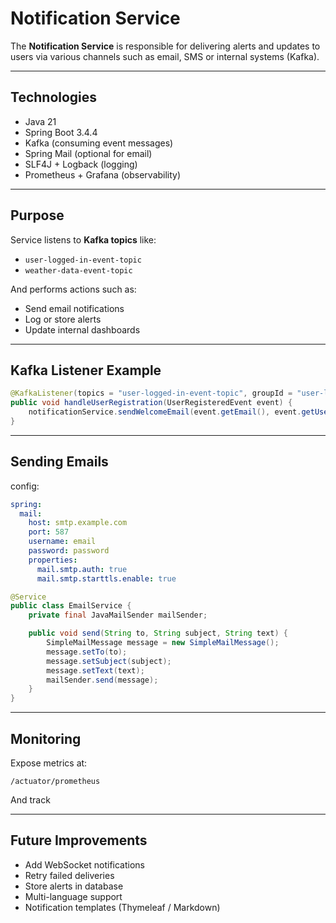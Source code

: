 #  Notification Service

The **Notification Service** is responsible for delivering alerts and updates to users via various channels such as email, SMS or internal systems (Kafka).

---

##  Technologies

- Java 21  
- Spring Boot 3.4.4  
- Kafka (consuming event messages)  
- Spring Mail (optional for email)  
- SLF4J + Logback (logging)  
- Prometheus + Grafana (observability)

---


##  Purpose

Service listens to **Kafka topics** like:

- `user-logged-in-event-topic`
- `weather-data-event-topic`

And performs actions such as:

- Send email notifications  
- Log or store alerts  
- Update internal dashboards  

---

##  Kafka Listener Example

```java
@KafkaListener(topics = "user-logged-in-event-topic", groupId = "user-logined-events")
public void handleUserRegistration(UserRegisteredEvent event) {
    notificationService.sendWelcomeEmail(event.getEmail(), event.getUsername());
}
```

---

##  Sending Emails 

config:

```yaml
spring:
  mail:
    host: smtp.example.com
    port: 587
    username: email
    password: password
    properties:
      mail.smtp.auth: true
      mail.smtp.starttls.enable: true
```

```java
@Service
public class EmailService {
    private final JavaMailSender mailSender;

    public void send(String to, String subject, String text) {
        SimpleMailMessage message = new SimpleMailMessage();
        message.setTo(to);
        message.setSubject(subject);
        message.setText(text);
        mailSender.send(message);
    }
}
```

---

##  Monitoring

Expose metrics at:

```
/actuator/prometheus
```

And track

---

##  Future Improvements

- Add WebSocket notifications  
- Retry failed deliveries  
- Store alerts in database  
- Multi-language support  
- Notification templates (Thymeleaf / Markdown)

